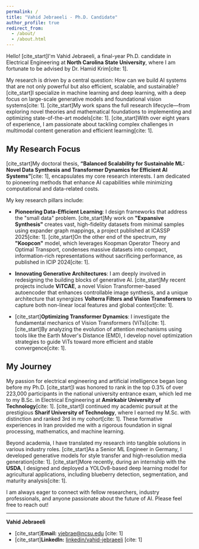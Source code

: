 ```yaml
---
permalink: /
title: "Vahid Jebraeeli - Ph.D. Candidate"
author_profile: true
redirect_from: 
  - /about/
  - /about.html
---
```


Hello! [cite_start]I'm Vahid Jebraeeli, a final-year Ph.D. candidate in Electrical Engineering at **North Carolina State University**, where I am fortunate to be advised by Dr. Hamid Krim[cite: 1].

My research is driven by a central question: How can we build AI systems that are not only powerful but also efficient, scalable, and sustainable? [cite_start]I specialize in machine learning and deep learning, with a deep focus on large-scale generative models and foundational vision systems[cite: 1]. [cite_start]My work spans the full research lifecycle—from exploring novel theories and mathematical foundations to implementing and optimizing state-of-the-art models[cite: 1]. [cite_start]With over eight years of experience, I am passionate about tackling complex challenges in multimodal content generation and efficient learning[cite: 1].

## My Research Focus

[cite_start]My doctoral thesis, **“Balanced Scalability for Sustainable ML: Novel Data Synthesis and Transformer Dynamics for Efficient AI Systems”**[cite: 1], encapsulates my core research interests. I am dedicated to pioneering methods that enhance AI capabilities while minimizing computational and data-related costs.

My key research pillars include:

* **Pioneering Data-Efficient Learning**: I design frameworks that address the "small data" problem. [cite_start]My work on **"Expansive Synthesis"** creates vast, high-fidelity datasets from minimal samples using expander graph mappings, a project published at ICASSP 2025[cite: 1]. [cite_start]On the other end of the spectrum, my **"Koopcon"** model, which leverages Koopman Operator Theory and Optimal Transport, condenses massive datasets into compact, information-rich representations without sacrificing performance, as published in ICIP 2024[cite: 1].

* **Innovating Generative Architectures**: I am deeply involved in redesigning the building blocks of generative AI. [cite_start]My recent projects include **ViTCAE**, a novel Vision Transformer-based autoencoder that enhances controllable image synthesis, and a unique architecture that synergizes **Volterra Filters and Vision Transformers** to capture both non-linear local features and global context[cite: 1].

* [cite_start]**Optimizing Transformer Dynamics**: I investigate the fundamental mechanics of Vision Transformers (ViTs)[cite: 1]. [cite_start]By analyzing the evolution of attention mechanisms using tools like the Earth Mover's Distance (EMD), I develop novel optimization strategies to guide ViTs toward more efficient and stable convergence[cite: 1].

## My Journey

My passion for electrical engineering and artificial intelligence began long before my Ph.D. [cite_start]I was honored to rank in the top 0.3% of over 223,000 participants in the national university entrance exam, which led me to my B.Sc. in Electrical Engineering at **Amirkabir University of Technology**[cite: 1]. [cite_start]I continued my academic pursuit at the prestigious **Sharif University of Technology**, where I earned my M.Sc. with distinction and ranked 3rd in my cohort[cite: 1]. These formative experiences in Iran provided me with a rigorous foundation in signal processing, mathematics, and machine learning.

Beyond academia, I have translated my research into tangible solutions in various industry roles. [cite_start]As a Senior ML Engineer in Germany, I developed generative models for style transfer and high-resolution media generation[cite: 1]. [cite_start]More recently, during an internship with the **USDA**, I designed and deployed a YOLOv8-based deep learning model for agricultural applications, including blueberry detection, segmentation, and maturity analysis[cite: 1].

I am always eager to connect with fellow researchers, industry professionals, and anyone passionate about the future of AI. Please feel free to reach out!

---

**Vahid Jebraeeli**
* [cite_start]**Email:** vjebrae@ncsu.edu [cite: 1]
* [cite_start]**LinkedIn:** [linkedin/vahid-jebraeeli](https://www.linkedin.com/in/vahid-jebraeeli) [cite: 1]
